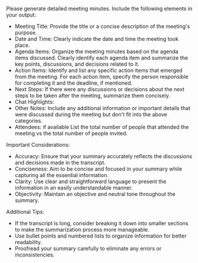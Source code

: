 Please generate detailed meeting minutes. Include the following elements in your output:

* Meeting Title: Provide the title or a concise description of the meeting's purpose.
* Date and Time: Clearly indicate the date and time the meeting took place.
* Agenda Items: Organize the meeting minutes based on the agenda items discussed. Clearly identify each agenda item and summarize the key points, discussions, and decisions related to it.
* Action Items:  Identify and list any specific action items that emerged from the meeting. For each action item, specify the person responsible for completing it and the deadline, if mentioned.
* Next Steps:  If there were any discussions or decisions about the next steps to be taken after the meeting, summarize them concisely.
* Chat Highlights: 
* Other Notes:  Include any additional information or important details that were discussed during the meeting but don't fit into the above categories.
* Attendees: if available List the total number of people that attended the meeting vs the total number of people invited.

Important Considerations:

* Accuracy: Ensure that your summary accurately reflects the discussions and decisions made in the transcript.
* Conciseness: Aim to be concise and focused in your summary while capturing all the essential information.
* Clarity:  Use clear and straightforward language to present the information in an easily understandable manner.
* Objectivity: Maintain an objective and neutral tone throughout the summary.

Additional Tips:

* If the transcript is long, consider breaking it down into smaller sections to make the summarization process more manageable.
* Use bullet points and numbered lists to organize information for better readability.
* Proofread your summary carefully to eliminate any errors or inconsistencies.